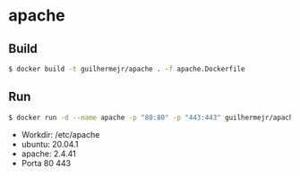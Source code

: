 # apache

## Build
```bash
$ docker build -t guilhermejr/apache . -f apache.Dockerfile
```

## Run
```bash
$ docker run -d --name apache -p "80:80" -p "443:443" guilhermejr/apache
```

* Workdir: /etc/apache
* ubuntu: 20.04.1
* apache: 2.4.41
* Porta 80 443
